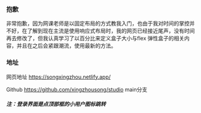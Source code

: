 ### 抱歉

非常抱歉，因为网课老师是以固定布局的方式教我入门，也由于我对时间的掌控并不好，在了解到现在主流是使用响应式布局时，我的网页已经接近尾声，没有时间再去修改了，但我认真学习了以百分比来定义盒子大小与flex 弹性盒子的相关内容，并且在之后会紧跟潮流，使用最新的方法。

### 地址

网页地址 https://songxingzhou.netlify.app/

Github https://github.com/xingzhousong/studio  main分支

##### 注：登录界面是点顶部框的小用户图标跳转
